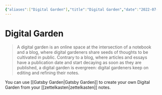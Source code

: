```yaml
---
{"aliases":["Digital Garden"],"title":"Digital Garden","date":"2022-07-28","tags":["learning"],"dg-publish":true,"permalink":"/digital-garden/digital-garden/","dgPassFrontmatter":true}
---
```



# Digital Garden

> A digital garden is an online space at the intersection of a notebook and a blog, where digital gardeners share seeds of thoughts to be cultivated in public. Contrary to a blog, where articles and essays have a publication date and start decaying as soon as they are published, a digital garden is evergreen: digital gardeners keep on editing and refining their notes.

You can use [[Gatsby Garden\|Gatsby Garden]] to create your own Digital Garden from your [[zettelkasten\|zettelkasten]] notes.

